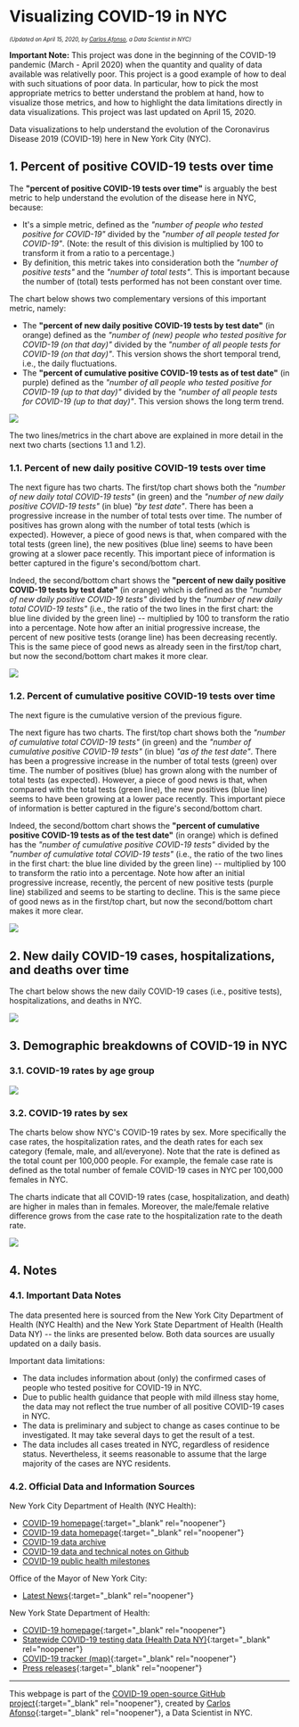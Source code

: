 # Visualizing COVID-19 in NYC

<p style="font-size:70%;"><i>(Updated on April 15, 2020, by <a href="https://www.linkedin.com/in/carlos-afonso-w" target="&#95;blank" rel="noopener">Carlos Afonso</a>, a Data Scientist in NYC)</i></p>

**Important Note:** This project was done in the beginning of the COVID-19 pandemic (March - April 2020) when the quantity and quality of data available was relativelly poor. This project is a good example of how to deal with such situations of poor data. In particular, how to pick the most appropriate metrics to better understand the problem at hand, how to visualize those metrics, and how to highlight the data limitations directly in data visualizations. This project was last updated on April 15, 2020.

Data visualizations to help understand the evolution of the Coronavirus Disease 2019 (COVID-19) here in New York City (NYC).

## 1. Percent of positive COVID-19 tests over time

The **"percent of positive COVID-19 tests over time"** is arguably the best metric to help understand the evolution of the disease here in NYC, because:
* It's a simple metric, defined as the *"number of people who tested positive for COVID-19"* divided by the *"number of all people tested for COVID-19"*. (Note: the result of this division is multiplied by 100 to transform it from a ratio to a percentage.)
* By definition, this metric takes into consideration both the *"number of positive tests"* and the *"number of total tests"*. This is important because the number of (total) tests performed has not been constant over time.

The chart below shows two complementary versions of this important metric, namely:
* The **"percent of new daily positive COVID-19 tests by test date"** (in orange) defined as the *"number of (new) people who tested positive for COVID-19 (on that day)"* divided by the *"number of all people tests for COVID-19 (on that day)"*. This version shows the short temporal trend, i.e., the daily fluctuations.
* The **"percent of cumulative positive COVID-19 tests as of test date"** (in purple) defined as the *"number of all people who tested positive for COVID-19 (up to that day)"* divided by the *"number of all people tests for COVID-19 (up to that day)"*. This version shows the long term trend.

<img src="images/nyc-covid-19-positive-pct-over-time.svg" style="max-height:95vh; height:auto; width:auto; margin:auto; display:block;">

The two lines/metrics in the chart above are explained in more detail in the next two charts (sections 1.1 and 1.2).

### 1.1. Percent of new daily positive COVID-19 tests over time

The next figure has two charts. The first/top chart shows both the *"number of new daily total COVID-19 tests"* (in green) and the *"number of new daily positive COVID-19 tests"* (in blue) *"by test date"*. There has been a progressive increase in the number of total tests over time. The number of positives has grown along with the number of total tests (which is expected). However, a piece of good news is that, when compared with the total tests (green line), the new positives (blue line) seems to have been growing at a slower pace recently. This important piece of information is better captured in the figure's second/bottom chart.

Indeed, the second/bottom chart shows the **"percent of new daily positive COVID-19 tests by test date"** (in orange) which is defined as the *"number of new daily positive COVID-19 tests"* divided by the *"number of new daily total COVID-19 tests"* (i.e., the ratio of the two lines in the first chart: the blue line divided by the green line) -- multiplied by 100 to transform the ratio into a percentage. Note how after an initial progressive increase, the percent of new positive tests (orange line) has been decreasing recently. This is the same piece of good news as already seen in the first/top chart, but now the second/bottom chart makes it more clear.

<img src="images/nyc-covid-19-new-daily-tests-over-time.svg" style="max-height:95vh; height:auto; width:auto; margin:auto; display:block;">

### 1.2. Percent of cumulative positive COVID-19 tests over time

The next figure is the cumulative version of the previous figure.

The next figure has two charts. The first/top chart shows both the *"number of cumulative total COVID-19 tests"* (in green) and the *"number of cumulative positive COVID-19 tests"* (in blue) *"as of the test date"*. There has been a progressive increase in the number of total tests (green) over time. The number of positives (blue) has grown along with the number of total tests (as expected). However, a piece of good news is that, when compared with the total tests (green line), the new positives (blue line) seems to have been growing at a lower pace recently. This important piece of information is better captured in the figure's second/bottom chart.

Indeed, the second/bottom chart shows the **"percent of cumulative positive COVID-19 tests as of the test date"** (in orange) which is defined has the *"number of cumulative positive COVID-19 tests"* divided by the *"number of cumulative total COVID-19 tests"* (i.e., the ratio of the two lines in the first chart: the blue line divided by the green line) -- multiplied by 100 to transform the ratio into a percentage. Note how after an initial progressive increase, recently, the percent of new positive tests (purple line) stabilized and seems to be starting to decline. This is the same piece of good news as in the first/top chart, but now the second/bottom chart makes it more clear.

<img src="images/nyc-covid-19-cumulative-tests-over-time.svg" style="max-height:95vh; height:auto; width:auto; margin:auto; display:block;">

## 2. New daily COVID-19 cases, hospitalizations, and deaths over time

The chart below shows the new daily COVID-19 cases (i.e., positive tests), hospitalizations, and deaths in NYC.

<img src="images/nyc-covid-19-new-daily-counts.svg" style="max-height:95vh; height:auto; width:auto; margin:auto; display:block;">

## 3. Demographic breakdowns of COVID-19 in NYC

### 3.1. COVID-19 rates by age group

<img src="images/nyc-covid-19-rates-by-age.svg" style="max-height:95vh; height:auto; width:auto; margin:auto; display:block;">

### 3.2. COVID-19 rates by sex

The charts below show NYC's COVID-19 rates by sex. More specifically the case rates, the hospitalization rates, and the death rates for each sex category (female, male, and all/everyone). Note that the rate is defined as the total count per 100,000 people. For example, the female case rate is defined as the total number of female COVID-19 cases in NYC per 100,000 females in NYC.

The charts indicate that all COVID-19 rates (case, hospitalization, and death) are higher in males than in females. Moreover, the male/female relative difference grows from the case rate to the hospitalization rate to the death rate.

<img src="images/nyc-covid-19-rates-by-sex.svg" style="max-height:95vh; height:auto; width:auto; margin:auto; display:block;">

## 4. Notes

### 4.1. Important Data Notes

The data presented here is sourced from the New York City Department of Health (NYC Health) and the New York State Department of Health (Health Data NY) -- the links are presented below. Both data sources are usually updated on a daily basis.

Important data limitations:
* The data includes information about (only) the confirmed cases of people who tested positive for COVID-19 in NYC.
* Due to public health guidance that people with mild illness stay home, the data may not reflect the true number of all positive COVID-19 cases in NYC.
* The data is preliminary and subject to change as cases continue to be investigated. It may take several days to get the result of a test.
* The data includes all cases treated in NYC, regardless of residence status. Nevertheless, it seems reasonable to assume that the large majority of the cases are NYC residents.

### 4.2. Official Data and Information Sources

New York City Department of Health (NYC Health):
* [COVID-19 homepage](https://www1.nyc.gov/site/doh/health/health-topics/coronavirus.page){:target="&#95;blank" rel="noopener"}
* [COVID-19 data homepage](https://www1.nyc.gov/site/doh/covid/covid-19-data.page){:target="&#95;blank" rel="noopener"}
* [COVID-19 data archive](https://www1.nyc.gov/site/doh/covid/covid-19-data-archive.page)
* [COVID-19 data and technical notes on Github](https://github.com/nychealth/coronavirus-data)
* [COVID-19 public health milestones](https://www1.nyc.gov/site/doh/covid/covid-19-goals.page)

Office of the Mayor of New York City:
* [Latest News](https://www1.nyc.gov/office-of-the-mayor/news.page){:target="&#95;blank" rel="noopener"}

New York State Department of Health:
* [COVID-19 homepage](https://coronavirus.health.ny.gov){:target="&#95;blank" rel="noopener"}
* [Statewide COVID-19 testing data (Health Data NY)](https://health.data.ny.gov/Health/New-York-State-Statewide-COVID-19-Testing/xdss-u53e){:target="&#95;blank" rel="noopener"}
* [COVID-19 tracker (map)](https://covid19tracker.health.ny.gov/views/NYS-COVID19-Tracker/NYSDOHCOVID-19Tracker-Map){:target="&#95;blank" rel="noopener"}
* [Press releases](https://health.ny.gov/press/releases/2020/index.htm){:target="&#95;blank" rel="noopener"}

---

This webpage is part of the [COVID-19 open-source GitHub project](https://github.com/carlos-afonso/COVID-19){:target="&#95;blank" rel="noopener"}, created by [Carlos Afonso](https://www.linkedin.com/in/carlos-afonso-w){:target="&#95;blank" rel="noopener"}, a Data Scientist in NYC.
